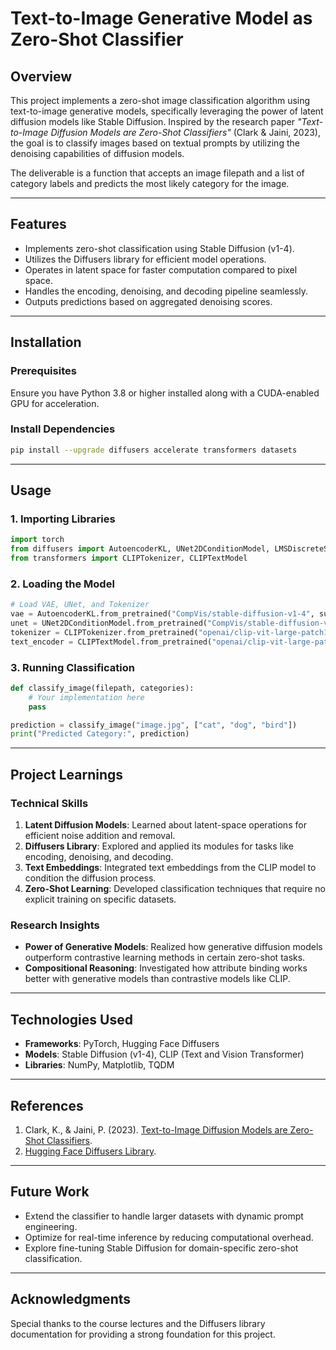 # Text-to-Image Generative Model as Zero-Shot Classifier

## Overview

This project implements a zero-shot image classification algorithm using text-to-image generative models, specifically leveraging the power of latent diffusion models like Stable Diffusion. Inspired by the research paper *"Text-to-Image Diffusion Models are Zero-Shot Classifiers"* (Clark & Jaini, 2023), the goal is to classify images based on textual prompts by utilizing the denoising capabilities of diffusion models.

The deliverable is a function that accepts an image filepath and a list of category labels and predicts the most likely category for the image.

---

## Features

- Implements zero-shot classification using Stable Diffusion (v1-4).
- Utilizes the Diffusers library for efficient model operations.
- Operates in latent space for faster computation compared to pixel space.
- Handles the encoding, denoising, and decoding pipeline seamlessly.
- Outputs predictions based on aggregated denoising scores.

---

## Installation

### Prerequisites

Ensure you have Python 3.8 or higher installed along with a CUDA-enabled GPU for acceleration.

### Install Dependencies

```bash
pip install --upgrade diffusers accelerate transformers datasets
```

---

## Usage

### 1. Importing Libraries

```python
import torch
from diffusers import AutoencoderKL, UNet2DConditionModel, LMSDiscreteScheduler
from transformers import CLIPTokenizer, CLIPTextModel
```

### 2. Loading the Model

```python
# Load VAE, UNet, and Tokenizer
vae = AutoencoderKL.from_pretrained("CompVis/stable-diffusion-v1-4", subfolder="vae")
unet = UNet2DConditionModel.from_pretrained("CompVis/stable-diffusion-v1-4", subfolder="unet")
tokenizer = CLIPTokenizer.from_pretrained("openai/clip-vit-large-patch14")
text_encoder = CLIPTextModel.from_pretrained("openai/clip-vit-large-patch14")
```

### 3. Running Classification

```python
def classify_image(filepath, categories):
    # Your implementation here
    pass

prediction = classify_image("image.jpg", ["cat", "dog", "bird"])
print("Predicted Category:", prediction)
```

---

## Project Learnings

### Technical Skills

1. **Latent Diffusion Models**: Learned about latent-space operations for efficient noise addition and removal.
2. **Diffusers Library**: Explored and applied its modules for tasks like encoding, denoising, and decoding.
3. **Text Embeddings**: Integrated text embeddings from the CLIP model to condition the diffusion process.
4. **Zero-Shot Learning**: Developed classification techniques that require no explicit training on specific datasets.

### Research Insights

- **Power of Generative Models**: Realized how generative diffusion models outperform contrastive learning methods in certain zero-shot tasks.
- **Compositional Reasoning**: Investigated how attribute binding works better with generative models than contrastive models like CLIP.

---

## Technologies Used

- **Frameworks**: PyTorch, Hugging Face Diffusers
- **Models**: Stable Diffusion (v1-4), CLIP (Text and Vision Transformer)
- **Libraries**: NumPy, Matplotlib, TQDM

---

## References

1. Clark, K., & Jaini, P. (2023). [Text-to-Image Diffusion Models are Zero-Shot Classifiers](https://arxiv.org/abs/2303.15233).
2. [Hugging Face Diffusers Library](https://huggingface.co/docs/diffusers/).

---

## Future Work

- Extend the classifier to handle larger datasets with dynamic prompt engineering.
- Optimize for real-time inference by reducing computational overhead.
- Explore fine-tuning Stable Diffusion for domain-specific zero-shot classification.

---

## Acknowledgments

Special thanks to the course lectures and the Diffusers library documentation for providing a strong foundation for this project.

